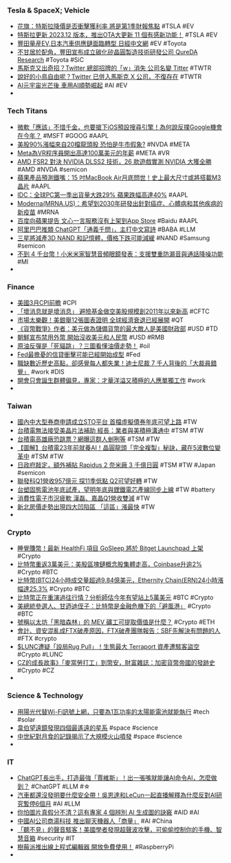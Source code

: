 ### Tesla & SpaceX; Vehicle
- [花旗：特斯拉降價是否衝擊獲利率 將是第1季財報焦點](https://m.cnyes.com/news/id/5141206) #TSLA #EV
- [特斯拉更新 2023.12 版本，推出OTA大更新 11 個有感新功能！](https://wuangus.cc/tesla-2023-12-ota-update/) #TSLA #EV
- [豐田量産EV,日本汽車供應鏈面臨轉型  日經中文網](https://zh.cn.nikkei.com/industry/icar/52012-2023-04-11-05-00-57.html) #EV #Toyota
- [不甘居於配角，豐田宣布成立碳化矽晶圓製造技術研發公司 QureDA Research](https://technews.tw/2023/04/10/qureda-research-sic-wafer/) #Toyota #SiC
- [馬斯克又出奇招？Twitter 總部招牌的「w」消失 公司名變 Titter](https://www.inside.com.tw/article/31276-twitter-sign-at-hq-painted) #TWTR
- [說好的小鳥自由呢？Twitter 已併入馬斯克 X 公司，不復存在](https://finance.technews.tw/2023/04/11/twitter-inc-no-longer-exists/) #TWTR
- [AI元宇宙光芒後 車用AI順勢崛起](https://news.cnyes.com/news/id/5141838) #AI #EV
-
### Tech Titans
- [微軟「應該」不惜千金，也要搶下iOS預設搜尋引擎！為何說反撲Google機會在今年？](https://www.bnext.com.tw/article/74584/microsoft-bing-should-try-become-default-searching-engine-of-apple-device) #MSFT #GOOG #AAPL
- [美股90%漲幅來自20檔龍頭股 恐怕是牛市假象?](https://news.cnyes.com/news/id/5140257) #NVDA #META
- [Meta為VR程序員開出高達100萬美元的年薪](https://hk.investing.com/news/stock-market-news/article-318043) #META #VR
- [AMD FSR2 對決 NVIDIA DLSS2 技術，26 款遊戲實測 NVIDIA 大獲全勝](https://www.kocpc.com.tw/archives/487631) #AMD #NVDA #semicon
- [蘋果產品預測鐵嘴：15 吋MacBook Air月底問世！史上最大尺寸或將搭載M3晶片](https://www.bnext.com.tw/article/74759/macbook-dscc-ss-nextmonth) #AAPL
- [IDC：全球PC第一季出貨量大跌29% 蘋果跌幅高達40%](https://news.cnyes.com/news/id/5140184) #AAPL
- [Moderna(MRNA.US)：希望到2030年研發出針對癌症、心髒病和其他疾病的新疫苗](https://hk.investing.com/news/stock-market-news/article-318249) #MRNA
- [百度向蘋果提告 文心一言服務沒有上架到App Store](https://www.cool3c.com/article/191878) #Baidu #AAPL
- [阿里巴巴推類 ChatGPT「通義千問」，主打中文寫詩](https://technews.tw/2023/04/10/alibaba-tongyi/) #BABA #LLM
- [三星將減產3D NAND 和記憶體，價格下跌可能減緩](https://news.xfastest.com/samsung/126325/samsung-cut-dram-production/) #NAND #Samsung #semicon
- [不到 4 千台幣！小米米家智慧音頻眼鏡發表：支援雙重防漏音與通話降噪功能](https://www.kocpc.com.tw/archives/487568) #MI
-
### Finance
- [美國3月CPI前瞻](https://m.cnyes.com/news/id/5142187) #CPI
- [「壞消息就是壞消息」 避險基金做空美股規模創2011年以來新高](https://news.cnyes.com/news/id/5142186) #CFTC
- [市場太樂觀！美銀舉12張圖表證明 全球經濟衰退已經展開](https://news.cnyes.com/news/id/5141379) #QT
- [《貨幣戰爭》作者：美元做為儲備貨幣的最大敵人是美國財政部](https://news.cnyes.com/news/id/5140444) #USD #TD
- [朝鮮宣布禁用外幣 開始沒收美元和人民幣](https://www.epochtimes.com/b5/23/4/10/n13969303.htm) #USD #RMB
- [原油反彈是「死貓跳」？三圖看懂油價走勢！](https://www.dailyfxasia.com/cn/cmarkets/20230410-23651.html) #oil
- [Fed最擔憂的信貸衝擊可能已經開始成型](https://news.cnyes.com/news/id/5141191) #Fed
- [職缺數近歷史高點，卻感覺每人都失業！迪士尼裁 7 千人背後的「大裁員錯覺」](https://finance.technews.tw/2023/04/10/why-tech-layoffs-are-not-representative-of-the-labor-market/) #work #DIS
- [開會只會誕生群體偏見，專家：才華洋溢又積極的人應單獨工作](https://technews.tw/2023/04/10/brain-storming-can-not-produce-creativity/) #work
-
### Taiwan
- [國內中大型券商申請成立STO平台 首檔虛擬債券年底可望上路](https://news.cnyes.com/news/id/5140612) #TW
- [台積電無法接受美晶片法補助 經長：業者與美積極溝通中](https://m.cnyes.com/news/id/5140437) #TSM #TW
- [台積電高雄廠恐跳票？網曝這群人剉咧等](https://ctee.com.tw/news/tech/841509.html) #TSM #TW
- [【圖解】台積電23年前就養AI！晶圓龍頭「完全複製」秘訣，藏在5波數位變革中](https://www.bnext.com.tw/article/74725/ai-empower-tsmc-april-mag) #TSM #TW
- [日政府敲定，額外補貼 Rapidus 2 奈米廠 3 千億日圓](https://technews.tw/2023/04/10/rapidus-2nm-subsidy/) #TSM #TW #Japan #semicon
- [聯發科Q1營收957億元 探11季低點 Q2可望好轉](https://m.cnyes.com/news/id/5140821) #TW
- [台塑固態電池年底試產，望明年底與鋰鐵電芯產線同步上線](https://www.inside.com.tw/article/31269-Battery-recycle-TaiwanPlastic) #TW #battery
- [消費性電子市況疲軟 漢磊、嘉晶Q1營收雙減](https://news.cnyes.com/news/id/5141150) #TW
- [新北房價走勢出現四大凹陷區 「這區」漲最快](https://news.cnyes.com/news/id/5141700) #TW
-
### Crypto
- [睡覺賺幣！最新 HealthFi 項目 GoSleep 將於 Bitget Launchpad 上架](https://www.blocktempo.com/bitget-will-list-gosleep-project-on-lauchpad/) #Crypto
- [比特幣重返3萬美元：美股區塊鏈概念股集體走高，Coinbase升逾2%](https://hk.investing.com/news/stock-market-news/article-318422) #Crypto #BTC
- [比特幣(BTC)24小時成交量超過9.84億美元，Ethernity Chain(ERN)24小時漲幅達25.3%](https://m.cnyes.com/news/id/5140818) #Crypto #BTC
- [比特幣正在重演過往行情？分析師估今年有望站上5萬美元](https://news.cnyes.com/news/id/5141945) #BTC #Crypto
- [美總統參選人、甘迺迪侄子：比特幣是金融危機下的「避風港」](https://blockcast.it/2023/04/11/robert-kennedy-jr-advocates-for-bitcoin-as-a-safe-haven/) #Crypto #BTC
- [號稱以太坊「黑暗森林」的 MEV 礦工可提取價值是什麼？](https://www.blocktempo.com/what-is-maximal-extractable-value/) #Crypto #ETH
- [會計、資安混亂成FTX破產原因，FTX破產團隊報告：SBF先解決有問題的人](https://abmedia.io/control-failures-at-the-ftx-exchanges) #FTX #crypto
- [$LUNC遭疑「設局Rug Pull」！生態最大 Terraport 資產遭駭客盜空](https://www.blocktempo.com/terraport-allegedly-hacked-for-over-4m-funds/) #Crypto #LUNC
- [CZ的成長故事》「麥當勞打工」到幣安，財富雜誌：加密貨幣帝國的發跡史](https://www.blocktempo.com/czs-growth-experience/) #Crypto #CZ
-
### Science & Technology
- [用陽光代替Wi-Fi訊號上網，只要為1瓦功率的太陽能電池就能執行](https://www.techbang.com/posts/105323-sunlight-wifi-solar) #tech #solar
- [韋伯望遠鏡發現四個最遙遠的星系](https://technews.tw/2023/04/11/jwst-discovers-four-galaxies-from-320-million-years-ago/) #space #science
- [中世紀對月食的記錄揭示了大規模火山噴發](https://www.natgeomedia.com/science/article/content-16163.html) #space #science
-
### IT
- [ChatGPT長出手，打造最強「賈維斯」！出一張嘴就能讓AI命令AI，怎麼做到？](https://www.bnext.com.tw/article/74746/huggingface-n-chatgpt-jarvis-wy) #ChatGPT #LLM #☆
- [汽車都還沒發明要什麼安全帶！吳恩達和LeCun一起直播解釋為什麼反對AI研究暫停6個月](https://www.techbang.com/posts/105328-livestreamed-ai-research) #AI #LLM
- [你怕圖片真假分不清？這有專家 4 個辨別 AI 生成圖的訣竅](https://www.inside.com.tw/article/31268-4-tips-for-identifying-ai-generated-pictures) #AID #AI
- [中國AI公司商湯科技 推出聊天機器人「商量」](https://m.cnyes.com/news/id/5141153) #AI #China
- [「聽不見」的聲音駭客！美國學者發現超聲波攻擊，可偷偷控制你的手機、智慧音箱](https://www.inside.com.tw/article/31261-inaudible-ultrasound-attack-can-stealthily-control-your-phone-smart-speaker) #security #IT
- [樹莓派推出線上程式編輯器 開放免費使用！](https://www.inside.com.tw/article/31283-code-RaspberryPi-website) #RaspberryPi
-
